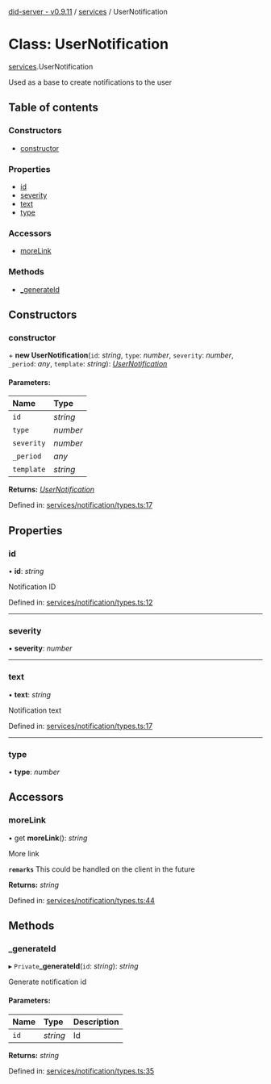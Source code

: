 [did-server - v0.9.11](../README.md) / [services](../modules/services.md) / UserNotification

# Class: UserNotification

[services](../modules/services.md).UserNotification

Used as a base to create notifications to the user

## Table of contents

### Constructors

- [constructor](services.usernotification.md#constructor)

### Properties

- [id](services.usernotification.md#id)
- [severity](services.usernotification.md#severity)
- [text](services.usernotification.md#text)
- [type](services.usernotification.md#type)

### Accessors

- [moreLink](services.usernotification.md#morelink)

### Methods

- [\_generateId](services.usernotification.md#_generateid)

## Constructors

### constructor

\+ **new UserNotification**(`id`: *string*, `type`: *number*, `severity`: *number*, `_period`: *any*, `template`: *string*): [*UserNotification*](services.usernotification.md)

#### Parameters:

Name | Type |
:------ | :------ |
`id` | *string* |
`type` | *number* |
`severity` | *number* |
`_period` | *any* |
`template` | *string* |

**Returns:** [*UserNotification*](services.usernotification.md)

Defined in: [services/notification/types.ts:17](https://github.com/Puzzlepart/did/blob/dev/server/services/notification/types.ts#L17)

## Properties

### id

• **id**: *string*

Notification ID

Defined in: [services/notification/types.ts:12](https://github.com/Puzzlepart/did/blob/dev/server/services/notification/types.ts#L12)

___

### severity

• **severity**: *number*

___

### text

• **text**: *string*

Notification text

Defined in: [services/notification/types.ts:17](https://github.com/Puzzlepart/did/blob/dev/server/services/notification/types.ts#L17)

___

### type

• **type**: *number*

## Accessors

### moreLink

• get **moreLink**(): *string*

More link

**`remarks`** This could be handled on the client in the future

**Returns:** *string*

Defined in: [services/notification/types.ts:44](https://github.com/Puzzlepart/did/blob/dev/server/services/notification/types.ts#L44)

## Methods

### \_generateId

▸ `Private`**_generateId**(`id`: *string*): *string*

Generate notification id

#### Parameters:

Name | Type | Description |
:------ | :------ | :------ |
`id` | *string* | Id    |

**Returns:** *string*

Defined in: [services/notification/types.ts:35](https://github.com/Puzzlepart/did/blob/dev/server/services/notification/types.ts#L35)
